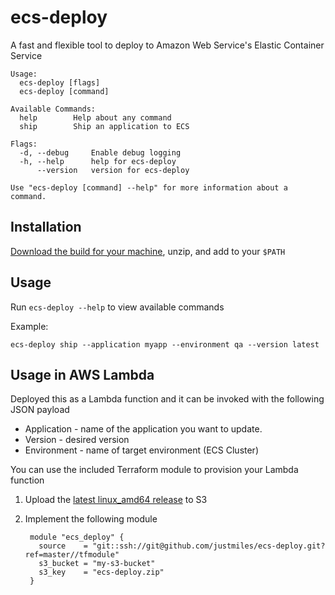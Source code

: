 # ecs-deploy
A fast and flexible tool to deploy to Amazon Web Service's Elastic Container Service

    Usage:
      ecs-deploy [flags]
      ecs-deploy [command]

    Available Commands:
      help        Help about any command
      ship        Ship an application to ECS

    Flags:
      -d, --debug     Enable debug logging
      -h, --help      help for ecs-deploy
          --version   version for ecs-deploy

    Use "ecs-deploy [command] --help" for more information about a command.

## Installation

[Download the build for your machine](https://github.com/justmiles/ecs-deploy/releases), unzip, and add to your `$PATH`

## Usage
Run `ecs-deploy --help` to view available commands

Example:

    ecs-deploy ship --application myapp --environment qa --version latest

## Usage in AWS Lambda
Deployed this as a Lambda function and it can be invoked with the following JSON payload

  - Application - name of the application you want to update. 
  - Version - desired version
  - Environment - name of target environment (ECS Cluster)

You can use the included Terraform module to provision your Lambda function

1. Upload the [latest linux_amd64 release](https://github.com/justmiles/ecs-deploy/releases/latest) to S3

2. Implement the following module

        module "ecs_deploy" {
          source    = "git::ssh://git@github.com/justmiles/ecs-deploy.git?ref=master//tfmodule"
          s3_bucket = "my-s3-bucket"
          s3_key    = "ecs-deploy.zip"
        }
